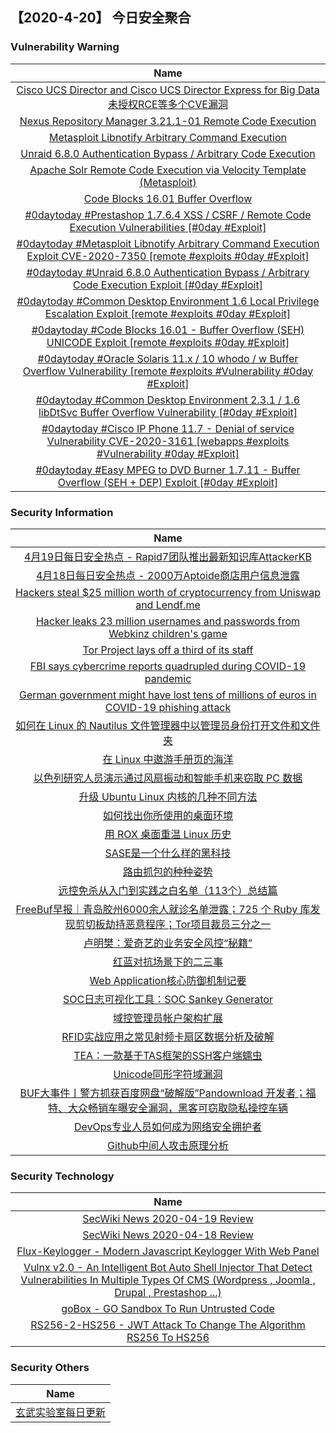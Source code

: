
 ##   【2020-4-20】 今日安全聚合


###  						       							Vulnerability Warning

|                             Name                             |
| :----------------------------------------------------------: |
|[Cisco UCS Director and Cisco UCS Director Express for Big Data未授权RCE等多个CVE漏洞](https://www.seebug.org/vuldb/ssvid-98217)|
|[Nexus Repository Manager 3.21.1-01 Remote Code Execution](https://cxsecurity.com/issue/WLB-2020040098)|
|[Metasploit Libnotify Arbitrary Command Execution](https://cxsecurity.com/issue/WLB-2020040097)|
|[Unraid 6.8.0 Authentication Bypass / Arbitrary Code Execution](https://cxsecurity.com/issue/WLB-2020040096)|
|[Apache Solr Remote Code Execution via Velocity Template (Metasploit)](https://cxsecurity.com/issue/WLB-2020040094)|
|[Code Blocks 16.01 Buffer Overflow](https://cxsecurity.com/issue/WLB-2020040093)|
|[#0daytoday #Prestashop 1.7.6.4 XSS / CSRF / Remote Code Execution Vulnerabilities [#0day #Exploit]](http://0day.today/exploits/34259)|
|[#0daytoday #Metasploit Libnotify Arbitrary Command Execution Exploit CVE-2020-7350 [remote #exploits  #0day #Exploit]](http://0day.today/exploits/34261)|
|[#0daytoday #Unraid 6.8.0 Authentication Bypass / Arbitrary Code Execution Exploit [#0day #Exploit]](http://0day.today/exploits/34260)|
|[#0daytoday #Common Desktop Environment 1.6 Local Privilege Escalation Exploit [remote #exploits  #0day #Exploit]](http://0day.today/exploits/34253)|
|[#0daytoday #Code Blocks 16.01 - Buffer Overflow (SEH) UNICODE Exploit [remote #exploits  #0day #Exploit]](http://0day.today/exploits/34256)|
|[#0daytoday #Oracle Solaris 11.x / 10 whodo / w Buffer Overflow Vulnerability [remote #exploits #Vulnerability #0day #Exploit]](http://0day.today/exploits/34257)|
|[#0daytoday #Common Desktop Environment 2.3.1 / 1.6 libDtSvc Buffer Overflow Vulnerability [#0day #Exploit]](http://0day.today/exploits/34258)|
|[#0daytoday #Cisco IP Phone 11.7 - Denial of service Vulnerability CVE-2020-3161 [webapps #exploits #Vulnerability #0day #Exploit]](http://0day.today/exploits/34255)|
|[#0daytoday #Easy MPEG to DVD Burner 1.7.11 - Buffer Overflow (SEH + DEP) Exploit [#0day #Exploit]](http://0day.today/exploits/34254)|

### 						        							Security Information
|                             Name                                    |
| :----------------------------------------------------------: |
|[4月19日每日安全热点 - Rapid7团队推出最新知识库AttackerKB](https://www.anquanke.com/post/id/203412)|
|[4月18日每日安全热点 - 2000万Aptoide商店用户信息泄露](https://www.anquanke.com/post/id/203402)|
|[Hackers steal $25 million worth of cryptocurrency from Uniswap and Lendf.me](https://www.zdnet.com/article/hackers-steal-25-million-worth-of-cryptocurrency-from-uniswap-and-lendf-me/#ftag=RSSbaffb68)|
|[Hacker leaks 23 million usernames and passwords from Webkinz children's game](https://www.zdnet.com/article/hacker-leaks-23-million-usernames-and-passwords-from-webkinz-childrens-game/#ftag=RSSbaffb68)|
|[Tor Project lays off a third of its staff](https://www.zdnet.com/article/tor-project-lays-off-a-third-of-its-staff/#ftag=RSSbaffb68)|
|[FBI says cybercrime reports quadrupled during COVID-19 pandemic](https://www.zdnet.com/article/fbi-says-cybercrime-reports-quadrupled-during-covid-19-pandemic/#ftag=RSSbaffb68)|
|[German government might have lost tens of millions of euros in COVID-19 phishing attack](https://www.zdnet.com/article/german-government-might-have-lost-tens-of-millions-of-euros-in-covid-19-phishing-attack/#ftag=RSSbaffb68)|
|[如何在 Linux 的 Nautilus 文件管理器中以管理员身份打开文件和文件夹](https://linux.cn/article-12128-1.html?utm_source=rss&utm_medium=rss)|
|[在 Linux 中遨游手册页的海洋](https://linux.cn/article-12127-1.html?utm_source=rss&utm_medium=rss)|
|[以色列研究人员演示通过风扇振动和智能手机来窃取 PC 数据](https://linux.cn/article-12126-1.html?utm_source=rss&utm_medium=rss)|
|[升级 Ubuntu Linux 内核的几种不同方法](https://linux.cn/article-12125-1.html?utm_source=rss&utm_medium=rss)|
|[如何找出你所使用的桌面环境](https://linux.cn/article-12124-1.html?utm_source=rss&utm_medium=rss)|
|[用 ROX 桌面重温 Linux 历史](https://linux.cn/article-12123-1.html?utm_source=rss&utm_medium=rss)|
|[SASE是一个什么样的黑科技](https://www.freebuf.com/articles/network/233942.html)|
|[路由抓包的种种姿势](https://www.freebuf.com/articles/network/232048.html)|
|[远控免杀从入门到实践之白名单（113个）总结篇](https://www.freebuf.com/articles/system/232074.html)|
|[FreeBuf早报｜青岛胶州6000余人就诊名单泄露；725 个 Ruby 库发现剪切板劫持恶意程序；Tor项目裁员三分之一](https://www.freebuf.com/news/234282.html)|
|[卢明樊：爱奇艺的业务安全风控“秘籍”](https://www.freebuf.com/articles/people/233378.html)|
|[红蓝对抗场景下的二三事](https://www.freebuf.com/vuls/232185.html)|
|[Web Application核心防御机制记要](https://www.freebuf.com/articles/web/232186.html)|
|[SOC日志可视化工具：SOC Sankey Generator](https://www.freebuf.com/sectool/231106.html)|
|[域控管理员帐户架构扩展](https://www.freebuf.com/articles/es/230271.html)|
|[RFID实战应用之常见射频卡扇区数据分析及破解](https://www.freebuf.com/articles/terminal/231555.html)|
|[TEA：一款基于TAS框架的SSH客户端蠕虫](https://www.freebuf.com/articles/network/231963.html)|
|[Unicode同形字符域漏洞](https://www.freebuf.com/vuls/229446.html)|
|[BUF大事件丨警方抓获百度网盘“破解版”Pandownload 开发者；福特、大众畅销车曝安全漏洞，黑客可窃取隐私操控车辆](https://www.freebuf.com/news/234179.html)|
|[DevOps专业人员如何成为网络安全拥护者](https://www.freebuf.com/articles/network/231806.html)|
|[Github中间人攻击原理分析](https://www.freebuf.com/articles/web/231802.html)|

### 						        							Security  Technology
|                             Name                                    |
| :----------------------------------------------------------: |
|[SecWiki News 2020-04-19 Review](http://www.sec-wiki.com/?2020-04-19)|
|[SecWiki News 2020-04-18 Review](http://www.sec-wiki.com/?2020-04-18)|
|[Flux-Keylogger - Modern Javascript Keylogger With Web Panel](http://www.kitploit.com/2020/04/flux-keylogger-modern-javascript.html)|
|[Vulnx v2.0 - An Intelligent Bot Auto Shell Injector That Detect Vulnerabilities In Multiple Types Of CMS (Wordpress , Joomla , Drupal , Prestashop ...)](http://www.kitploit.com/2020/04/vulnx-v20-intelligent-bot-auto-shell.html)|
|[goBox - GO Sandbox To Run Untrusted Code](http://www.kitploit.com/2020/04/gobox-go-sandbox-to-run-untrusted-code.html)|
|[RS256-2-HS256 - JWT Attack To Change The Algorithm RS256 To HS256](http://www.kitploit.com/2020/04/rs256-2-hs256-jwt-attack-to-change.html)|

### 						        							Security  Others
|                             Name                                    |
| :----------------------------------------------------------: |
|[玄武实验室每日更新](https://weibo.com/p/1006065582522936/wenzhang?from=page_100606_profile&wvr=6&mod=wenzhangmore)|

